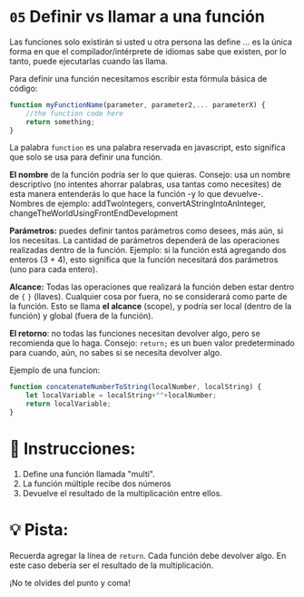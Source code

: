 # `05` Definir vs llamar a una función

Las funciones solo existirán si usted u otra persona las define ... es la única forma en que el compilador/intérprete de idiomas sabe que existen, por lo tanto, puede ejecutarlas cuando las llama.

Para definir una función necesitamos escribir esta fórmula básica de código:

```js
function myFunctionName(parameter, parameter2,... parameterX) {
    //the function code here
    return something;
}
```

La palabra `function` es una palabra reservada en javascript, esto significa que solo se usa para definir una función.

**El nombre** de la función podría ser lo que quieras. Consejo: usa un nombre descriptivo (no intentes ahorrar palabras, usa tantas como necesites) de esta manera entenderás lo que hace la función -y lo que devuelve-.
Nombres de ejemplo: addTwoIntegers, convertAStringIntoAnInteger, changeTheWorldUsingFrontEndDevelopment

**Parámetros:** puedes definir tantos parámetros como desees, más aún, si los necesitas. La cantidad de parámetros dependerá de las operaciones realizadas dentro de la función. Ejemplo: si la función está agregando dos enteros (3 + 4), esto significa que la función necesitará dos parámetros (uno para cada entero).

**Alcance:** Todas las operaciones que realizará la función deben estar dentro de `{` `}` (llaves). Cualquier cosa por fuera, no se considerará como parte de la función. Esto se llama **el alcance** (scope), y podría ser local (dentro de la función) y global (fuera de la función).

**El retorno**: no todas las funciones necesitan devolver algo, pero se recomienda que lo haga.
Consejo: `return;` es un buen valor predeterminado para cuando, aún, no sabes si se necesita devolver algo.

Ejemplo de una funcion:

```js
function concatenateNumberToString(localNumber, localString) {
    let localVariable = localString+""+localNumber;
    return localVariable;
}
```

# 📝 Instrucciones:

1. Define una función llamada "multi".
2. La función múltiple recibe dos números
3. Devuelve el resultado de la multiplicación entre ellos.

# 💡 Pista:

Recuerda agregar la línea de `return`. Cada función debe devolver algo. En este caso debería ser el resultado de la multiplicación.

¡No te olvides del punto y coma!
